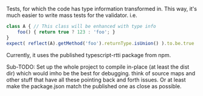 Tests, for which the code has type information transformed in. This way, it's much easier to write mass tests for the validator.
i.e.
````typescript
class A { // This class will be enhanced with type info
    foo() { return true ? 123 : 'foo'; }
}
expect( reflect(A).getMethod('foo').returnType.isUnion() ).to.be.true
````

Currently, it uses the published typescript-rtti package from npm.

  Sub-TODO: Set up the whole project to compile in-place (at least the dist dir) which would imho be the best for debugging. think of source maps and other stuff that have all these pointing back and forth issues. Or at least make the package.json match the published one as close as possible.
